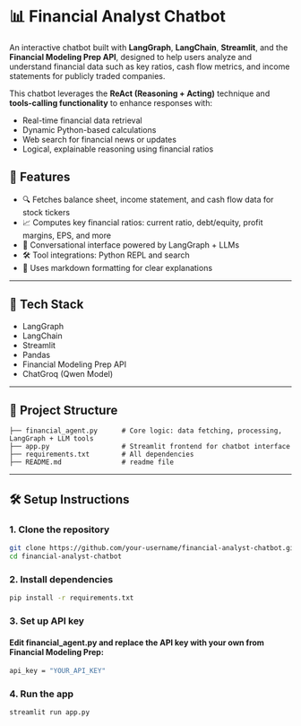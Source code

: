 # 📊 Financial Analyst Chatbot

An interactive chatbot built with **LangGraph**, **LangChain**, **Streamlit**, and the **Financial Modeling Prep API**, designed to help users analyze and understand financial data such as key ratios, cash flow metrics, and income statements for publicly traded companies.

This chatbot leverages the **ReAct (Reasoning + Acting)** technique and **tools-calling functionality** to enhance responses with:
- Real-time financial data retrieval
- Dynamic Python-based calculations
- Web search for financial news or updates
- Logical, explainable reasoning using financial ratios


## 🚀 Features

- 🔍 Fetches balance sheet, income statement, and cash flow data for stock tickers
- 📈 Computes key financial ratios: current ratio, debt/equity, profit margins, EPS, and more
- 🤖 Conversational interface powered by LangGraph + LLMs
- 🛠️ Tool integrations: Python REPL and search
- 📑 Uses markdown formatting for clear explanations

---

## 🧠 Tech Stack

- LangGraph
- LangChain
- Streamlit
- Pandas
- Financial Modeling Prep API
- ChatGroq (Qwen Model)

---

## 📂 Project Structure
```
├── financial_agent.py      # Core logic: data fetching, processing, LangGraph + LLM tools
├── app.py                  # Streamlit frontend for chatbot interface
├── requirements.txt        # All dependencies
├── README.md               # readme file
```
---

## 🛠️ Setup Instructions

### 1. Clone the repository
```bash
git clone https://github.com/your-username/financial-analyst-chatbot.git
cd financial-analyst-chatbot
```

### 2. Install dependencies
```bash
pip install -r requirements.txt
```

### 3. Set up API key
#### Edit financial_agent.py and replace the API key with your own from Financial Modeling Prep:
```bash
api_key = "YOUR_API_KEY"
```
### 4. Run the app
```bash
streamlit run app.py
```





